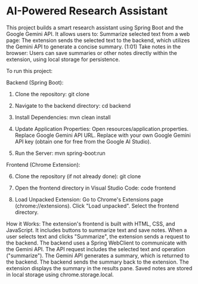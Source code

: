 # AI-Powered Research Assistant

This project builds a smart research assistant using Spring Boot and the Google Gemini API. It allows users to:
Summarize selected text from a web page: The extension sends the selected text to the backend, which utilizes the Gemini API to generate a concise summary. (1:01)
Take notes in the browser: Users can save summaries or other notes directly within the extension, using local storage for persistence.

To run this project:

Backend (Spring Boot):
1. Clone the repository:
git clone 

2. Navigate to the backend directory:
cd backend

3. Install Dependencies:
mvn clean install

4. Update Application Properties:
Open resources/application.properties.
Replace Google Gemini API URL.
Replace with your own Google Gemini API key (obtain one for free from the Google AI Studio).

5. Run the Server:
mvn spring-boot:run

Frontend (Chrome Extension):

6. Clone the repository (if not already done):
git clone 

7. Open the frontend directory in Visual Studio Code:
code frontend

8. Load Unpacked Extension:
Go to Chrome's Extensions page (chrome://extensions).
Click "Load unpacked".
Select the frontend directory.

How it Works:
The extension's frontend is built with HTML, CSS, and JavaScript. It includes buttons to summarize text and save notes.
When a user selects text and clicks "Summarize", the extension sends a request to the backend.
The backend uses a Spring WebClient to communicate with the Gemini API.
The API request includes the selected text and operation ("summarize").
The Gemini API generates a summary, which is returned to the backend.
The backend sends the summary back to the extension.
The extension displays the summary in the results pane.
Saved notes are stored in local storage using chrome.storage.local.
